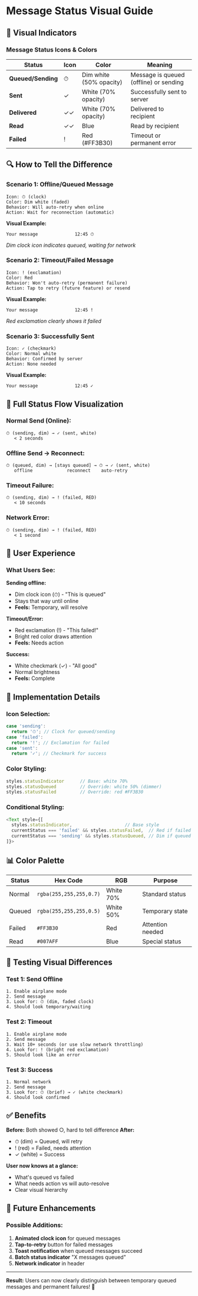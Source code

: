# Message Status Visual Guide

## 🎨 Visual Indicators

### Message Status Icons & Colors

| Status | Icon | Color | Meaning |
|--------|------|-------|---------|
| **Queued/Sending** | ⏱ | Dim white (50% opacity) | Message is queued (offline) or sending |
| **Sent** | ✓ | White (70% opacity) | Successfully sent to server |
| **Delivered** | ✓✓ | White (70% opacity) | Delivered to recipient |
| **Read** | ✓✓ | Blue | Read by recipient |
| **Failed** | ! | Red (#FF3B30) | Timeout or permanent error |

## 🔍 How to Tell the Difference

### Scenario 1: Offline/Queued Message
```
Icon: ⏱ (clock)
Color: Dim white (faded)
Behavior: Will auto-retry when online
Action: Wait for reconnection (automatic)
```

**Visual Example:**
```
Your message              12:45 ⏱
```
*Dim clock icon indicates queued, waiting for network*

### Scenario 2: Timeout/Failed Message
```
Icon: ! (exclamation)
Color: Red
Behavior: Won't auto-retry (permanent failure)
Action: Tap to retry (future feature) or resend
```

**Visual Example:**
```
Your message              12:45 !
```
*Red exclamation clearly shows it failed*

### Scenario 3: Successfully Sent
```
Icon: ✓ (checkmark)
Color: Normal white
Behavior: Confirmed by server
Action: None needed
```

**Visual Example:**
```
Your message              12:45 ✓
```

## 📱 Full Status Flow Visualization

### Normal Send (Online):
```
⏱ (sending, dim) → ✓ (sent, white)
   < 2 seconds
```

### Offline Send → Reconnect:
```
⏱ (queued, dim) → [stays queued] → ⏱ → ✓ (sent, white)
   offline             reconnect    auto-retry
```

### Timeout Failure:
```
⏱ (sending, dim) → ! (failed, RED)
   < 10 seconds
```

### Network Error:
```
⏱ (sending, dim) → ! (failed, RED)
   < 1 second
```

## 🎯 User Experience

### What Users See:

**Sending offline:**
- Dim clock icon (⏱) - "This is queued"
- Stays that way until online
- **Feels:** Temporary, will resolve

**Timeout/Error:**
- Red exclamation (!) - "This failed!"
- Bright red color draws attention
- **Feels:** Needs action

**Success:**
- White checkmark (✓) - "All good"
- Normal brightness
- **Feels:** Complete

## 🔧 Implementation Details

### Icon Selection:
```typescript
case 'sending':
  return '⏱'; // Clock for queued/sending
case 'failed':
  return '!'; // Exclamation for failed
case 'sent':
  return '✓'; // Checkmark for success
```

### Color Styling:
```typescript
styles.statusIndicator      // Base: white 70%
styles.statusQueued         // Override: white 50% (dimmer)
styles.statusFailed         // Override: red #FF3B30
```

### Conditional Styling:
```typescript
<Text style={[
  styles.statusIndicator,                    // Base style
  currentStatus === 'failed' && styles.statusFailed,  // Red if failed
  currentStatus === 'sending' && styles.statusQueued, // Dim if queued
]}>
```

## 📊 Color Palette

| Status | Hex Code | RGB | Purpose |
|--------|----------|-----|---------|
| Normal | `rgba(255,255,255,0.7)` | White 70% | Standard status |
| Queued | `rgba(255,255,255,0.5)` | White 50% | Temporary state |
| Failed | `#FF3B30` | Red | Attention needed |
| Read | `#007AFF` | Blue | Special status |

## 🧪 Testing Visual Differences

### Test 1: Send Offline
```
1. Enable airplane mode
2. Send message
3. Look for: ⏱ (dim, faded clock)
4. Should look temporary/waiting
```

### Test 2: Timeout
```
1. Enable airplane mode
2. Send message
3. Wait 10+ seconds (or use slow network throttling)
4. Look for: ! (bright red exclamation)
5. Should look like an error
```

### Test 3: Success
```
1. Normal network
2. Send message
3. Look for: ⏱ (brief) → ✓ (white checkmark)
4. Should look confirmed
```

## ✅ Benefits

**Before:** Both showed ○, hard to tell difference
**After:** 
- ⏱ (dim) = Queued, will retry
- ! (red) = Failed, needs attention
- ✓ (white) = Success

**User now knows at a glance:**
- What's queued vs failed
- What needs action vs will auto-resolve
- Clear visual hierarchy

## 🚀 Future Enhancements

### Possible Additions:
1. **Animated clock icon** for queued messages
2. **Tap-to-retry** button for failed messages
3. **Toast notification** when queued messages succeed
4. **Batch status indicator** "X messages queued"
5. **Network indicator** in header

---

**Result:** Users can now clearly distinguish between temporary queued messages and permanent failures! 🎉

